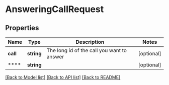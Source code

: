 # AnsweringCallRequest

## Properties
Name | Type | Description | Notes
------------ | ------------- | ------------- | -------------
**call** | **string** | The long id of the call you want to answer | [optional] 
**** | **string** |  | [optional] 

[[Back to Model list]](../../README.md#documentation-for-models) [[Back to API list]](../../README.md#documentation-for-api-endpoints) [[Back to README]](../../README.md)

